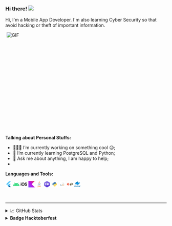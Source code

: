 ### Hi there!  <img src="https://media.giphy.com/media/hvRJCLFzcasrR4ia7z/giphy.gif" width="25px">

Hi, I'm a Mobile App Developer. I'm also learning Cyber Security so that avoid hacking or theft of important information.

  <img align="right" alt="GIF" src="https://github.com/abhisheknaiidu/abhisheknaiidu/blob/master/code.gif?raw=true" width="500" height="320" />
  
**Talking about Personal Stuffs:**

- 👨🏽‍💻 I’m currently working on something cool :wink:;
- 🌱 I’m currently learning PostgreSQL and Python; 
- 💬 Ask me about anything, I am happy to help;
-

**Languages and Tools:**  

<code><img height="20" src="https://raw.githubusercontent.com/github/explore/80688e429a7d4ef2fca1e82350fe8e3517d3494d/topics/flutter/flutter.png"></code>
<code><img height="20" src="https://raw.githubusercontent.com/github/explore/80688e429a7d4ef2fca1e82350fe8e3517d3494d/topics/android/android.png"></code>
<code><img height="20" src="https://raw.githubusercontent.com/github/explore/80688e429a7d4ef2fca1e82350fe8e3517d3494d/topics/ios/ios.png"></code>
<code><img height="20" src="https://raw.githubusercontent.com/github/explore/56a826d05cf762b2b50ecbe7d492a839b04f3fbf/topics/kotlin/kotlin.png"></code>
<code><img height="20" src="https://raw.githubusercontent.com/github/explore/80688e429a7d4ef2fca1e82350fe8e3517d3494d/topics/java/java.png"></code>
<code><img height="20" src="https://raw.githubusercontent.com/github/explore/80688e429a7d4ef2fca1e82350fe8e3517d3494d/topics/csharp/csharp.png"></code>
<code><img height="20" src="https://raw.githubusercontent.com/github/explore/80688e429a7d4ef2fca1e82350fe8e3517d3494d/topics/python/python.png"></code>
<code><img height="20" src="https://raw.githubusercontent.com/github/explore/80688e429a7d4ef2fca1e82350fe8e3517d3494d/topics/mysql/mysql.png"></code>
<code><img height="20" src="https://raw.githubusercontent.com/github/explore/80688e429a7d4ef2fca1e82350fe8e3517d3494d/topics/git/git.png"></code>
<code><img height="20" src="https://raw.githubusercontent.com/github/explore/80688e429a7d4ef2fca1e82350fe8e3517d3494d/topics/docker/docker.png"></code>

<br />

-----
<details>
  <summary> &#x1f4c8; GitHub Stats</summary>
  <br />
<a href="#">
  <img align="center" src="https://github-readme-stats.vercel.app/api/top-langs/?username=BigHouse0405&hide=java,html,tex&title_color=7A7ADB&icon_color=2234AE&text_color=D3D3D3&bg_color=0,000000,130F40&langs_count=3" />
  
</a>
<a href="#">
<img align="center" src="https://github-readme-stats.vercel.app/api?username=BigHouse0405&include_all_commits=true&count_private=true&show_icons=true&line_height=27&title_color=7A7ADB&icon_color=2234AE&text_color=D3D3D3&bg_color=0,000000,130F40" alt="BigHouse Github Stats">
</a>
</details>
<details>
  <summary><b>Badge Hacktoberfest</b></summary>

## About Me
I am a Mobile App Developer , I am interested in App Developing and tend to have a habit of trying new things related to my expertise. I also like to read both books and articles about psychology and computers, it is very interesting for me to know how people think and I wonder if I can implement it in my programs



</details>

